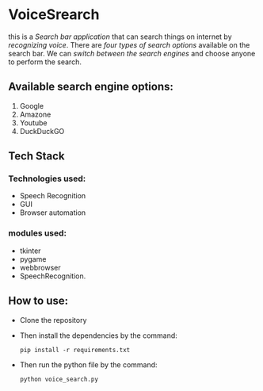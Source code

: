 # VoiceSrearch

this is a *Search bar application* that can search things on internet by *recognizing voice*. There are *four types of search options* available on the search bar. We can *switch between the search engines* and choose anyone to perform the search.

## Available search engine options: 
  1. Google 
  2. Amazone 
  3. Youtube 
  4. DuckDuckGO

## Tech Stack
### Technologies used:
* Speech Recognition
* GUI
* Browser automation
### modules used:
* tkinter
* pygame
* webbrowser
* SpeechRecognition.

## How to use:
* Clone the repository
* Then install the dependencies by the command:

      pip install -r requirements.txt
* Then run the python file by the command:

      python voice_search.py

